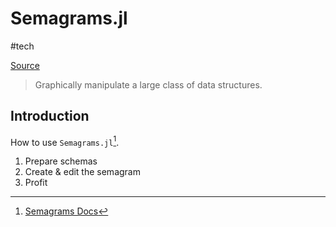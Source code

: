 # Semagrams.jl

#tech

[Source](https://github.com/AlgebraicJulia/Semagrams.jl)

> Graphically manipulate a large class of data structures.

## Introduction

How to use `Semagrams.jl`[^docs].

1. Prepare schemas
1. Create & edit the semagram
1. Profit

[^docs]: [Semagrams Docs](https://algebraicjulia.github.io/Semagrams.jl/dev/#Extended-Introduction)
